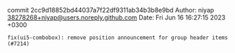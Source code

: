 commit 2cc9d18852bd44037a7f22df9311ab34b3b8e9bd
Author: niyap <38278268+niyap@users.noreply.github.com>
Date:   Fri Jun 16 16:27:15 2023 +0300

    fix(ui5-combobox): remove position announcement for group header items (#7214)
